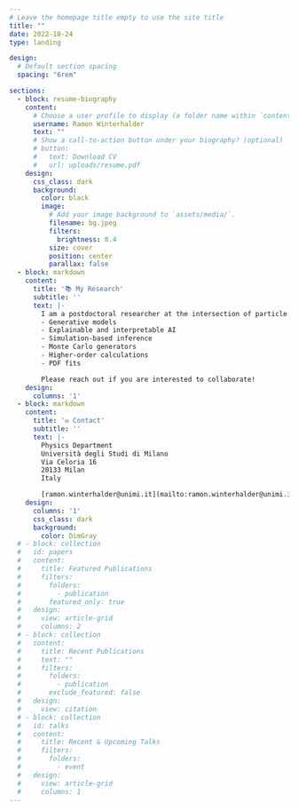 ```yaml
---
# Leave the homepage title empty to use the site title
title: ""
date: 2022-10-24
type: landing

design:
  # Default section spacing
  spacing: "6rem"

sections:
  - block: resume-biography
    content:
      # Choose a user profile to display (a folder name within `content/authors/`)
      username: Ramon Winterhalder
      text: ""
      # Show a call-to-action button under your biography? (optional)
      # button:
      #   text: Download CV
      #   url: uploads/resume.pdf
    design:
      css_class: dark
      background:
        color: black
        image:
          # Add your image background to `assets/media/`.
          filename: bg.jpeg
          filters:
            brightness: 0.4
          size: cover
          position: center
          parallax: false
  - block: markdown
    content:
      title: '📚 My Research'
      subtitle: ''
      text: |-
        I am a postdoctoral researcher at the intersection of particle physics and machine learning. My research aims to fully establish data-driven techniques in high-energy physics and to enhance standard simulation methods with (generative) neural networks. In particular, I am interested in:
        - Generative models
        - Explainable and interpretable AI
        - Simulation-based inference
        - Monte Carlo generators
        - Higher-order calculations
        - PDF fits

        Please reach out if you are interested to collaborate!
    design:
      columns: '1'
  - block: markdown
    content:
      title: '✉️ Contact'
      subtitle: ''
      text: |-
        Physics Department  
        Università degli Studi di Milano  
        Via Celoria 16  
        20133 Milan  
        Italy  

        [ramon.winterhalder@unimi.it](mailto:ramon.winterhalder@unimi.it)
    design:
      columns: '1'
      css_class: dark
      background:
        color: DimGray
  # - block: collection
  #   id: papers
  #   content:
  #     title: Featured Publications
  #     filters:
  #       folders:
  #         - publication
  #       featured_only: true
  #   design:
  #     view: article-grid
  #     columns: 2
  # - block: collection
  #   content:
  #     title: Recent Publications
  #     text: ""
  #     filters:
  #       folders:
  #         - publication
  #       exclude_featured: false
  #   design:
  #     view: citation
  # - block: collection
  #   id: talks
  #   content:
  #     title: Recent & Upcoming Talks
  #     filters:
  #       folders:
  #         - event
  #   design:
  #     view: article-grid
  #     columns: 1
---
```

